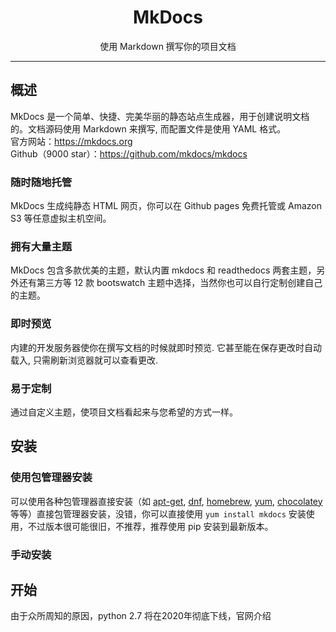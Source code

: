 # <center>MkDocs</center>   

<center>使用 Markdown 撰写你的项目文档</center>    

---

## 概述  
MkDocs 是一个简单、快捷、完美华丽的静态站点生成器，用于创建说明文档的。文档源码使用 Markdown 来撰写, 而配置文件是使用 YAML 格式。  
官方网站：https://mkdocs.org     
Github（9000 star）：https://github.com/mkdocs/mkdocs   

### 随时随地托管

MkDocs 生成纯静态 HTML 网页，你可以在 Github pages 免费托管或 Amazon S3 等任意虚拟主机空间。

### 拥有大量主题
MkDocs 包含多款优美的主题，默认内置 mkdocs 和 readthedocs 两套主题，另外还有第三方等 12 款 bootswatch 主题中选择，当然你也可以自行定制创建自己的主题。

### 即时预览
内建的开发服务器使你在撰写文档的时候就即时预览. 它甚至能在保存更改时自动载入, 只需刷新浏览器就可以查看更改.

### 易于定制
通过自定义主题，使项目文档看起来与您希望的方式一样。

## 安装

### 使用包管理器安装
可以使用各种包管理器直接安装（如 [apt-get], [dnf], [homebrew], [yum], [chocolatey] 等等）直接包管理器安装，没错，你可以直接使用 `yum install mkdocs` 安装使用，不过版本很可能很旧，不推荐，推荐使用 pip 安装到最新版本。

[apt-get]: https://help.ubuntu.com/community/AptGet/Howto
[homebrew]: https://brew.sh/
[dnf]: https://dnf.readthedocs.io/en/latest/index.html
[yum]: http://yum.baseurl.org/
[chocolatey]: https://chocolatey.org/   

### 手动安装


## 开始

由于众所周知的原因，python 2.7 将在2020年彻底下线，官网介绍
